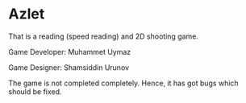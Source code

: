 # Azlet
 That is a reading (speed reading) and 2D shooting game. 
 
 Game Developer: Muhammet Uymaz
 
 Game Designer: Shamsiddin Urunov
 
 The game is not completed completely. Hence, it has got bugs which should be fixed.
 
